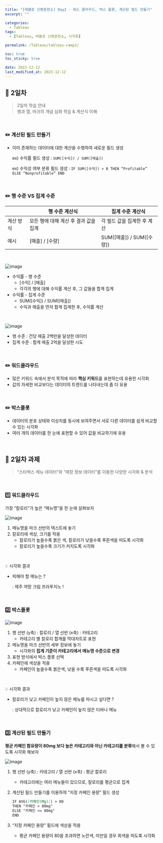 ```yaml
---
title: "[태블로 신병훈련소] Day2 - 워드 클라우드, 박스 플롯, 계산된 필드 만들기"
excerpt: ""

categories:
  - Tableau
tags:
  - [Tableau, 태블로 신병훈련소, 시각화]

permalink: /Tableau/tableau-camp2/

toc: true
toc_sticky: true

date: 2023-12-12
last_modified_at: 2023-12-12
---
```


## 🏁 2일차

> 2일차 학습 안내\
> 행과 열, 마크의 개념 심화 학습 & 계산식 이해

<br>

### ✏️ 계산된 필드 만들기

- 이미 존재하는 데이터에 대한 계산을 수행하여 새로운 필드 생성
    
    ex) 수익률 필드 생성 : `SUM([수익]) / SUM([매출])`
    
    ex) 수익성 여부 분류 필드 생성 : `IF SUM([수익]) > 0 THEN “Profitable” ELSE “Nonprofitable” END`

<br>

### ✏️ 행 수준 VS 집계 수준

|  | 행 수준 계산식 | 집계 수준 계산식 |
| --- | --- | --- |
| 계산 방식 | 모든 행에 대해 계산 후 결과 값을 집계 | 각 필드 값을 집계한 후 계산 |
| 예시 | [매출] / [수량] | SUM([매출]) / SUM([수량]) |

<br>

![image](https://github.com/wonness/wonness.github.io/assets/141399098/3e4a4d40-7b05-4fa8-a06d-f1345bad0811)

- 수익률 - 행 수준
    - [수익] / [매출]
    - 각각의 행에 대해 수익률 계산 후, 그 값들을 합계 집계
- 수익률 - 집계 수준
    - SUM([수익]) / SUM([매출])
    - 수익과 매출을 먼저 합계 집계한 후, 수익률 계산

<br>

![image](https://github.com/wonness/wonness.github.io/assets/141399098/9918d82a-397e-43e9-a554-bb086599c482)

- 행 수준 : 건당 매출 2백만을 달성한 데이터
- 집계 수준 : 합계 매출 2억을 달성한 시도

<br>

### ✏️ 워드클라우드

- 많은 키워드 속에서 분석 목적에 따라 **핵심 키워드**를 표현하는데 유용한 시각화
- 값의 자세한 비교보다는 데이터의 트렌드를 나타내는데 좀 더 유용

<br>

### ✏️ 박스플롯

- 데이터의 분포 상태와 이상치를 동시에 보여주면서 서로 다른 데이터를 쉽게 비교할 수 있는 시각화
- 여러 개의 데이터를 한 눈에 표현할 수 있어 값을 비교하기에 유용

<br>

## 🏁 2일차 과제

> “스타벅스 메뉴 데이터”와 “매장 정보 데이터”를 이용한 다양한 시각화 & 분석

<br>

### 1️⃣ 워드클라우드

가장 “칼로리”가 높은 “메뉴명”을 한 눈에 살펴보자

![image](https://github.com/wonness/wonness.github.io/assets/141399098/5acf2d26-4022-4496-8ad8-5c3a8c6893c0)

1. 메뉴명을 마크 선반의 텍스트에 놓기
2. 칼로리에 색상, 크기를 적용
    - 칼로리가 높을수록 붉은 색, 칼로리가 낮을수록 푸른색을 띠도록 시각화
    - 칼로리가 높을수록 크기가 커지도록 시각화

<br>

💡 시각화 결과

- 피해야 할 메뉴는 ?
    
    : 제주 까망 크림 프라푸치노 !
    
<br>

### 2️⃣ 박스플롯

![image](https://github.com/wonness/wonness.github.io/assets/141399098/df87c1c1-8a2d-4dd0-9df9-4cd87590b89d)

1. 행 선반 (y축) : 칼로리 / 열 선반 (x축) : 카테고리
    - 카테고리 별 칼로리 합계를 막대차트로 표현
2. 메뉴명을 마크 선반의 세부 정보에 놓기
    - 시각화의 **집계 기준이 카테고리에서 메뉴명 수준으로 변경**
3. 표현 방식에서 박스 플롯 선택
4. 카페인에 색상을 적용
    - 카페인이 높을수록 붉은색, 낮을 수록 푸른색을 띠도록 시각화

<br>

💡 시각화 결과
- 칼로리가 낮고 카페인이 높지 않은 메뉴를 마시고 싶다면 ?

  : 상대적으로 칼로리가 낮고 카페인이 높지 않은 티바나 메뉴

<br>

### 3️⃣ 계산된 필드 만들기

**평균 카페인 함유량이 80mg 보다 높은 카테고리와 아닌 카테고리를 분류**해서 볼 수 있도록 시각화 해보자

![image](https://github.com/wonness/wonness.github.io/assets/141399098/49d29b82-c008-445e-9ac0-26ba7143f3e5)

1. 행 선반 (y축) : 카테고리 / 열 선반 (x축) : 평균 칼로리
    - 카테고리에는 여러 메뉴들이 있으므로, 칼로리를 평균으로 집계
2. 계산된 필드 만들기를 이용하여 “지정 카페인 용량” 필드 생성
    
    ```markdown
    IF AVG([카페인(Mg)]) > 80
    THEN "카페인 > 80mg"
    ELSE "카페인 <= 80mg"
    END
    ```

3. “지정 카페인 용량” 필드에 색상을 적용
    - 평균 카페인 용량이 80을 초과하면 노란색, 미만일 경우 회색을 띠도록 시각화

<br>
